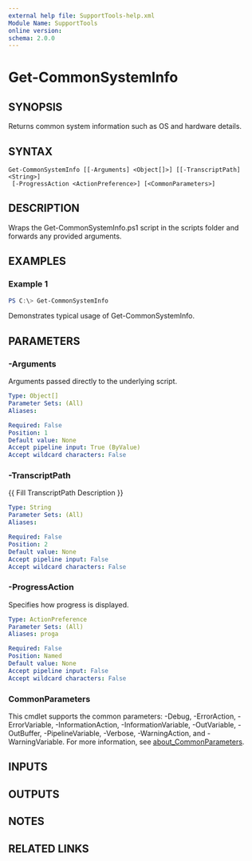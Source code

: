 ```yaml
---
external help file: SupportTools-help.xml
Module Name: SupportTools
online version:
schema: 2.0.0
---
```


# Get-CommonSystemInfo

## SYNOPSIS
Returns common system information such as OS and hardware details.

## SYNTAX

```
Get-CommonSystemInfo [[-Arguments] <Object[]>] [[-TranscriptPath] <String>]
 [-ProgressAction <ActionPreference>] [<CommonParameters>]
```

## DESCRIPTION
Wraps the Get-CommonSystemInfo.ps1 script in the scripts folder and
forwards any provided arguments.

## EXAMPLES

### Example 1
```powershell
PS C:\> Get-CommonSystemInfo
```

Demonstrates typical usage of Get-CommonSystemInfo.

## PARAMETERS

### -Arguments
Arguments passed directly to the underlying script.

```yaml
Type: Object[]
Parameter Sets: (All)
Aliases:

Required: False
Position: 1
Default value: None
Accept pipeline input: True (ByValue)
Accept wildcard characters: False
```

### -TranscriptPath
{{ Fill TranscriptPath Description }}

```yaml
Type: String
Parameter Sets: (All)
Aliases:

Required: False
Position: 2
Default value: None
Accept pipeline input: False
Accept wildcard characters: False
```

### -ProgressAction
Specifies how progress is displayed.

```yaml
Type: ActionPreference
Parameter Sets: (All)
Aliases: proga

Required: False
Position: Named
Default value: None
Accept pipeline input: False
Accept wildcard characters: False
```

### CommonParameters
This cmdlet supports the common parameters: -Debug, -ErrorAction, -ErrorVariable, -InformationAction, -InformationVariable, -OutVariable, -OutBuffer, -PipelineVariable, -Verbose, -WarningAction, and -WarningVariable. For more information, see [about_CommonParameters](http://go.microsoft.com/fwlink/?LinkID=113216).

## INPUTS

## OUTPUTS

## NOTES

## RELATED LINKS
